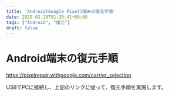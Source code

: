 ```yaml
---
title: 'Android(Google Pixel)端末の復元手順'
date: 2025-02-28T01:20:41+09:00
tags: ["Android", "復元"]
draft: false
---
```


# Android端末の復元手順
https://pixelrepair.withgoogle.com/carrier_selection

USBでPCに接続し、上記のリンクに従って、復元手順を実施します。


